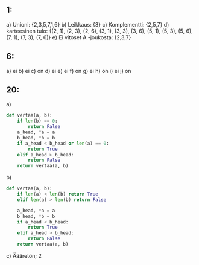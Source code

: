 ## 1: ##

a) Unioni: {2,3,5,7,1,6}
b) Leikkaus: {3}
c) Komplementti: {2,5,7}
d) karteesinen tulo: {(2, 1), (2, 3), (2, 6), (3, 1), (3, 3), (3, 6), (5, 1), (5, 3), (5, 6), (7, 1), (7, 3), (7, 6)}
e) Ei vitoset A -joukosta: {2,3,7}

## 6: ##
a) ei
b) ei
c) on
d) ei
e) ei
f) on
g) ei
h) on
i) ei
j) on

## 20: ##

a)
```python
def vertaa(a, b):
    if len(b) == 0:
        return False
    a_head, *a = a
    b_head, *b = b
    if a_head < b_head or len(a) == 0:
        return True
    elif a_head > b_head:
        return False
    return vertaa(a, b)

```

b)

```python
def vertaa(a, b):
    if len(a) < len(b) return True
    elif len(a) > len(b) return False

    a_head, *a = a
    b_head, *b = b
    if a_head < b_head:
        return True
    elif a_head > b_head:
        return False
    return vertaa(a, b)

```

c) Äääretön; 2
